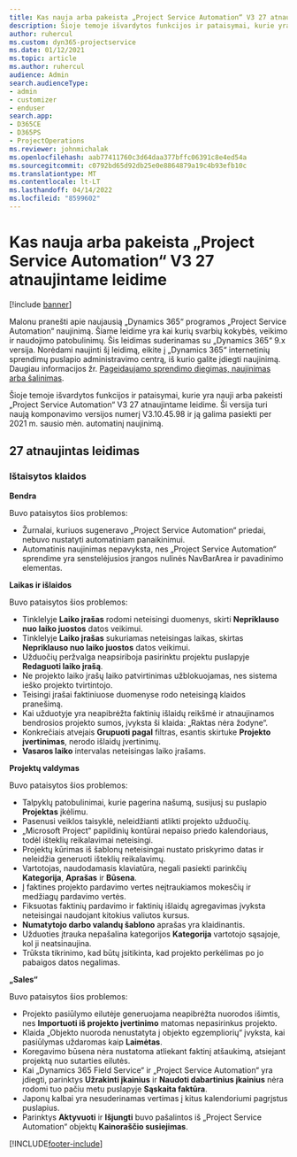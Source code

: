 ```yaml
---
title: Kas nauja arba pakeista „Project Service Automation“ V3 27 atnaujintame leidime
description: Šioje temoje išvardytos funkcijos ir pataisymai, kurie yra pasiekiami „Project Service Automation“ V3 27 atnaujintame leidime.
author: ruhercul
ms.custom: dyn365-projectservice
ms.date: 01/12/2021
ms.topic: article
ms.author: ruhercul
audience: Admin
search.audienceType:
- admin
- customizer
- enduser
search.app:
- D365CE
- D365PS
- ProjectOperations
ms.reviewer: johnmichalak
ms.openlocfilehash: aab77411760c3d64daa377bffc06391c8e4ed54a
ms.sourcegitcommit: c0792bd65d92db25e0e8864879a19c4b93efb10c
ms.translationtype: MT
ms.contentlocale: lt-LT
ms.lasthandoff: 04/14/2022
ms.locfileid: "8599602"
---
```

# <a name="whats-new-or-changed-in-project-service-automation-update-release-27-v3"></a>Kas nauja arba pakeista „Project Service Automation“ V3 27 atnaujintame leidime

[!include [banner](../includes/psa-now-project-operations.md)]

Malonu pranešti apie naujausią „Dynamics 365“ programos „Project Service Automation“ naujinimą. Šiame leidime yra kai kurių svarbių kokybės, veikimo ir naudojimo patobulinimų. Šis leidimas suderinamas su „Dynamics 365“ 9.x versija. Norėdami naujinti šį leidimą, eikite į „Dynamics 365“ internetinių sprendimų puslapio administravimo centrą, iš kurio galite įdiegti naujinimą. Daugiau informacijos žr. [Pageidaujamo sprendimo diegimas, naujinimas arba šalinimas](/power-platform/admin/install-remove-preferred-solution).

Šioje temoje išvardytos funkcijos ir pataisymai, kurie yra nauji arba pakeisti „Project Service Automation“ V3 27 atnaujintame leidime. Ši versija turi naują komponavimo versijos numerį V3.10.45.98 ir ją galima pasiekti per 2021 m. sausio mėn. automatinį naujinimą.

## <a name="update-release-27"></a>27 atnaujintas leidimas

### <a name="bug-fixes"></a>Ištaisytos klaidos

**Bendra**

Buvo pataisytos šios problemos:

- Žurnalai, kuriuos sugeneravo „Project Service Automation“ priedai, nebuvo nustatyti automatiniam panaikinimui.
- Automatinis naujinimas nepavyksta, nes „Project Service Automation“ sprendime yra senstelėjusios įrangos nulinės NavBarArea ir pavadinimo elementas.

**Laikas ir išlaidos**

Buvo pataisytos šios problemos:

- Tinklelyje **Laiko įrašas** rodomi neteisingi duomenys, skirti **Nepriklauso nuo laiko juostos** datos veikimui.
- Tinklelyje **Laiko įrašas** sukuriamas neteisingas laikas, skirtas **Nepriklauso nuo laiko juostos** datos veikimui.
- Užduočių peržvalga neapsiriboja pasirinktu projektu puslapyje **Redaguoti laiko įrašą**.
- Ne projekto laiko įrašų laiko patvirtinimas užblokuojamas, nes sistema ieško projekto tvirtintojo.
- Teisingi įrašai faktiniuose duomenyse rodo neteisingą klaidos pranešimą.
- Kai užduotyje yra neapibrėžta faktinių išlaidų reikšmė ir atnaujinamos bendrosios projekto sumos, įvyksta ši klaida: „Raktas nėra žodyne“.
- Konkrečiais atvejais **Grupuoti pagal** filtras, esantis skirtuke **Projekto įvertinimas**, nerodo išlaidų įvertinimų.
- **Vasaros laiko** intervalas neteisingas laiko įrašams.

**Projektų valdymas**

Buvo pataisytos šios problemos:

- Talpyklų patobulinimai, kurie pagerina našumą, susijusį su puslapio **Projektas** įkėlimu.
- Pasenusi veiklos taisyklė, neleidžianti atlikti projekto užduočių.
- „Microsoft Project“ papildinių kontūrai nepaiso priedo kalendoriaus, todėl išteklių reikalavimai neteisingi.
- Projektų kūrimas iš šablonų neteisingai nustato priskyrimo datas ir neleidžia generuoti išteklių reikalavimų.
- Vartotojas, naudodamasis klaviatūra, negali pasiekti parinkčių **Kategorija**, **Aprašas** ir **Būsena**.
- Į faktines projekto pardavimo vertes neįtraukiamos mokesčių ir medžiagų pardavimo vertės.
- Fiksuotas faktinių pardavimo ir faktinių išlaidų agregavimas įvyksta neteisingai naudojant kitokius valiutos kursus.
- **Numatytojo darbo valandų šablono** aprašas yra klaidinantis.
- Užduoties įtrauka nepašalina kategorijos **Kategorija** vartotojo sąsajoje, kol ji neatsinaujina.
- Trūksta tikrinimo, kad būtų įsitikinta, kad projekto perkėlimas po jo pabaigos datos negalimas.

**„Sales“**

Buvo pataisytos šios problemos:

- Projekto pasiūlymo eilutėje generuojama neapibrėžta nuorodos išimtis, nes **Importuoti iš projekto įvertinimo** matomas nepasirinkus projekto.
- Klaida „Objekto nuoroda nenustatyta į objekto egzempliorių“ įvyksta, kai pasiūlymas uždaromas kaip **Laimėtas**.
- Koregavimo būsena nėra nustatoma atliekant faktinį atšaukimą, atsiejant projektą nuo sutarties eilutės.
- Kai „Dynamics 365 Field Service“ ir „Project Service Automation“ yra įdiegti, parinktys **Užrakinti įkainius** ir **Naudoti dabartinius įkainius** nėra rodomi tuo pačiu metu puslapyje **Sąskaita faktūra**.
- Japonų kalbai yra nesuderinamas vertimas į kitus kalendoriumi pagrįstus puslapius.
- Parinktys **Aktyvuoti** ir **Išjungti** buvo pašalintos iš „Project Service Automation“ objektų **Kainoraščio susiejimas**.


[!INCLUDE[footer-include](../includes/footer-banner.md)]
